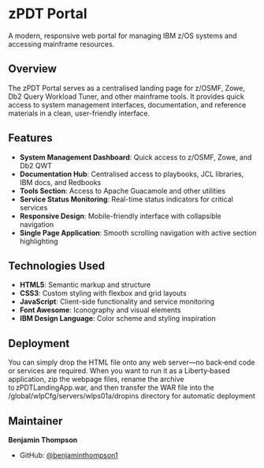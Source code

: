 # zPDT Portal

A modern, responsive web portal for managing IBM z/OS systems and accessing mainframe resources.

## Overview

The zPDT Portal serves as a centralised landing page for z/OSMF, Zowe, Db2 Query Workload Tuner, and other mainframe tools. It provides quick access to system management interfaces, documentation, and reference materials in a clean, user-friendly interface.

## Features

- **System Management Dashboard**: Quick access to z/OSMF, Zowe, and Db2 QWT
- **Documentation Hub**: Centralised access to playbooks, JCL libraries, IBM docs, and Redbooks
- **Tools Section**: Access to Apache Guacamole and other utilities
- **Service Status Monitoring**: Real-time status indicators for critical services
- **Responsive Design**: Mobile-friendly interface with collapsible navigation
- **Single Page Application**: Smooth scrolling navigation with active section highlighting

## Technologies Used

- **HTML5**: Semantic markup and structure
- **CSS3**: Custom styling with flexbox and grid layouts
- **JavaScript**: Client-side functionality and service monitoring
- **Font Awesome**: Iconography and visual elements
- **IBM Design Language**: Color scheme and styling inspiration

## Deployment

You can simply drop the HTML file onto any web server—no back‑end code or services are required.
When you want to run it as a Liberty‑based application, zip the webpage files, rename the archive to zPDTLandingApp.war, and then transfer the WAR file into the /global/wlpCfg/servers/wlps01a/dropins directory for automatic deployment

## Maintainer

**Benjamin Thompson**
- GitHub: [@benjaminthompson1](https://github.com/benjaminthompson1)
